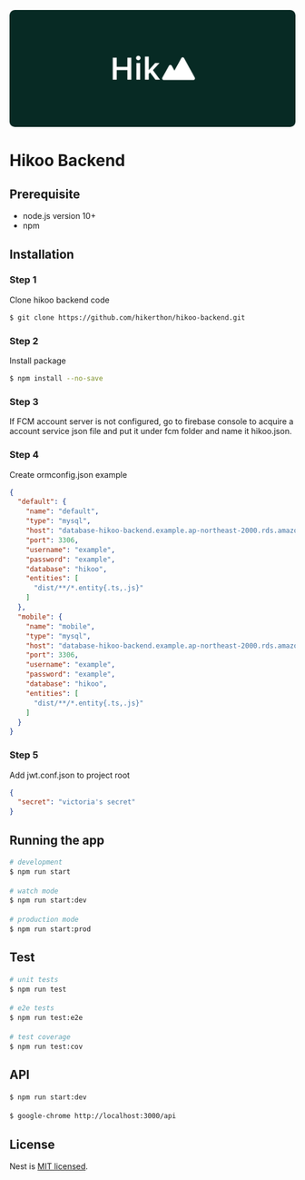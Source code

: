 ![image](doc/source/image/Hikoo_logo.png)

# Hikoo Backend

## Prerequisite
- node.js version 10+
- npm

## Installation

### Step 1
Clone hikoo backend code
```bash
$ git clone https://github.com/hikerthon/hikoo-backend.git
```

### Step 2
Install package
```bash
$ npm install --no-save
```

### Step 3
If FCM account server is not configured, go to firebase console to acquire a account service json file and put it under fcm folder and name it hikoo.json.

### Step 4
Create ormconfig.json
example
```json
{
  "default": {
    "name": "default",
    "type": "mysql",
    "host": "database-hikoo-backend.example.ap-northeast-2000.rds.amazonaws.com",
    "port": 3306,
    "username": "example",
    "password": "example",
    "database": "hikoo",
    "entities": [
      "dist/**/*.entity{.ts,.js}"
    ]
  },
  "mobile": {
    "name": "mobile",
    "type": "mysql",
    "host": "database-hikoo-backend.example.ap-northeast-2000.rds.amazonaws.com",
    "port": 3306,
    "username": "example",
    "password": "example",
    "database": "hikoo",
    "entities": [
      "dist/**/*.entity{.ts,.js}"
    ]
  }
}
```

### Step 5
Add jwt.conf.json to project root
```json
{
  "secret": "victoria's secret"
}
```

## Running the app

```bash
# development
$ npm run start

# watch mode
$ npm run start:dev

# production mode
$ npm run start:prod
```

## Test

```bash
# unit tests
$ npm run test

# e2e tests
$ npm run test:e2e

# test coverage
$ npm run test:cov
```

## API
```bash
$ npm run start:dev

$ google-chrome http://localhost:3000/api
```

## License

  Nest is [MIT licensed](LICENSE).
